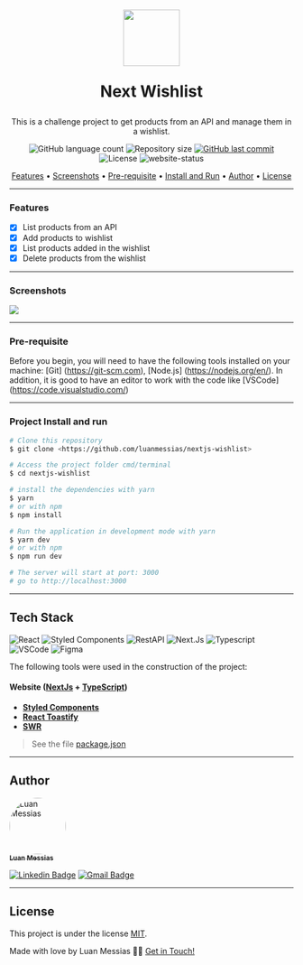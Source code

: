 
<h1 align="center">
    <a href="https://pt-br.reactjs.org/">
      <img src="https://github.com/luanmessias/nextjs-wishlist/blob/master/public/readme/logo.png?raw=true" width="100px" height="100px" />
    </a>
    <p>Next Wishlist</p>
</h1>
<p align="center">This is a challenge project to get products from an API and manage them in a wishlist.</p>


<p align="center">
  <img alt="GitHub language count" src="https://img.shields.io/github/languages/count/luanmessias/nextjs-wishlist?color=%5A2D82">

  <img alt="Repository size" src="https://img.shields.io/github/repo-size/luanmessias/nextjs-wishlist">

  <a href="https://github.com/tgmarinho/README-ecoleta/commits/master">
    <img alt="GitHub last commit" src="https://img.shields.io/github/last-commit/luanmessias/nextjs-wishlist">
  </a>

   <img alt="License" src="https://img.shields.io/badge/license-MIT-brightgreen">

   <img alt="website-status" src="https://img.shields.io/website?up_message=online&url=http%3A%2F%2Fnextwishlist.luanmessias.com%2F">




<p align="center">
 <a href="#Features">Features</a> •
 <a href="#Screenshots">Screenshots</a> •
 <a href="#Pre-requisite">Pre-requisite</a> •
 <a href="#Project-Install-and-run">Install and Run</a> •
 <a href="#Author">Author</a> •
 <a href="#License">License</a>
</p>

---
### Features

- [x] List products from an API
- [x] Add products to wishlist
- [x] List products added in the wishlist
- [x] Delete products from the wishlist

---
### Screenshots

<img src="https://github.com/luanmessias/nextjs-wishlist/blob/master/public/readme/prints.png?raw=true"  />

---
### Pre-requisite

Before you begin, you will need to have the following tools installed on your machine:
[Git] (https://git-scm.com), [Node.js] (https://nodejs.org/en/).
In addition, it is good to have an editor to work with the code like [VSCode] (https://code.visualstudio.com/)

---
### Project Install and run

```bash
# Clone this repository
$ git clone <https://github.com/luanmessias/nextjs-wishlist>

# Access the project folder cmd/terminal
$ cd nextjs-wishlist

# install the dependencies with yarn
$ yarn
# or with npm
$ npm install

# Run the application in development mode with yarn
$ yarn dev
# or with npm
$ npm run dev

# The server will start at port: 3000
# go to http://localhost:3000
```

---
## Tech Stack
![React](https://img.shields.io/badge/React-5A2D82?style=flat-square&logo=React&logoColor=white)
![Styled Components](https://img.shields.io/badge/Styled_Components-5A2D82?style=flat-square&logo=styled-components&logoColor=white)
![RestAPI](https://img.shields.io/badge/Rest_API-5A2D82?style=flat-square&logo=gear&logoColor=white)
![Next.Js](https://img.shields.io/badge/Next.Js-5A2D82?style=flat-square&logo=Next.Js&logoColor=white)
![Typescript](https://img.shields.io/badge/Typescript-5A2D82?style=flat-square&logo=typescript&logoColor=white)
![VSCode](https://img.shields.io/badge/VSCode-5A2D82?style=flat-square&logo=visual-studio-code&logoColor=white)
![Figma](https://img.shields.io/badge/Figma-5A2D82?style=flat-square&logo=Figma&logoColor=white)


The following tools were used in the construction of the project:

#### **Website**  ([NextJs](https://nextjs.org//)  +  [TypeScript](https://www.typescriptlang.org/))


-   **[Styled Components](https://styled-components.com/)**
-   **[React Toastify](https://github.com/fkhadra/react-toastify)**
-   **[SWR](https://swr.vercel.app/)**


> See the file  [package.json](https://github.com/luanmessias/nextjs-wishlist/blob/master/package.json)

---
## Author

<a href="https://github.com/luanmessias">
 <img style="border-radius: 50%;" src="https://avatars.githubusercontent.com/u/8046780?v=4" width="100px;" alt="Luan Messias"/>
 <br />
 <sub><b>Luan Messias</b></sub></a> <a href="https://github.com/luanmessias" title="Luan Messias"></a>
 <br />


[![Linkedin Badge](https://img.shields.io/badge/-Luan-blue?style=flat-square&logo=Linkedin&logoColor=white&link=https://www.linkedin.com/in/luanmessias/)](https://www.linkedin.com/in/luanmessias/) [![Gmail Badge](https://img.shields.io/badge/-luanmessias03@gmail.com-c14438?style=flat-square&logo=Gmail&logoColor=white&link=mailto:tgmarinho@gmail.com)](mailto:tgmarinho@gmail.com)

---

## License

This project is under the license [MIT](./LICENSE).

Made with love by Luan Messias 👋🏽 [Get in Touch!](Https://www.linkedin.com/in/luanmessias/)



